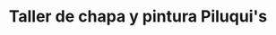 ---
title: "Taller de chapa y pintura Piluqui's"
url: /laborde/taller-de-chapa-y-pintura-piluquis/
shop: reparación de automóviles
---